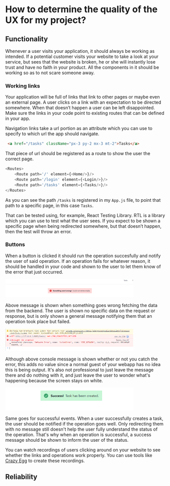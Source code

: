 # How to determine the quality of the UX for my project?

## Functionality

Whenever a user visits your application, it should always be working as intended. If a potential customer visits your website to take a look at your service, but sees that the website is broken, he or she will instantly lose trust and have no faith in your product. All the components in it should be working so as to not scare someone away.

### Working links

Your application will be full of links that link to other pages or maybe even an external page. A user clicks on a link with an expectation to be directed somewhere. When that doesn’t happen a user can be left disappointed. Make sure the links in your code point to existing routes that can be defined in your app.

Navigation links take a url portion as an attribute which you can use to specify to which url the app should navigate.
```html
 <a href="/tasks" className="px-3 py-2 mx-3 mt-2">Tasks</a>
```

That piece of url should be registered as a route to show the user the correct page.

```javascript
<Routes>
    <Route path='/' element={<Home/>}/>
    <Route path='/login' element={<Login/>}/>
    <Route path='/tasks' element={<Tasks/>}/>
</Routes>
```

As you can see the path `/tasks` is registered in my `App.js` file, to point that path to a specific page, in this case `Tasks`.

That can be tested using, for example, React Testing Library. RTL is a library which you can use to test what the user sees. If you expect to be shown a specific page when being redirected somewhere, but that doesn’t happen, then the test will throw an error.

### Buttons

When a button is clicked it should run the operation succesfully and notify the user of said operation. If an operation fails for whatever reason, it should be handled in your code and shown to the user to let them know of the error that just occurred.

<img src="../Images/error-message.png" width="80%"/>

Above message is shown when something goes wrong fetching the data from the backend. The user is shown no specific data on the request or response, but is only shown a general message notifying them that an operation took place but failed.

<img src="../Images/console-error-message.png"  width="80%"/>

Although above console message is shown whether or not you catch the error, this adds no value since a normal guest of your webapp has no idea this is being output. It's also not professional to just leave the message there and do nothing with it, and just leave the user to wonder what's happening because the screen stays on white.

<img src="../Images/success-message.png" width="80%">

Same goes for successful events. When a user successfully creates a task, the user should be notified if the operation goes well. Only redirecting them with no message still doesn't help the user fully understand the status of the operation. That's why when an operation is successful, a success message should be shown to inform the user of the status.

You can watch recordings of users clicking around on your website to see whether the links and operations work properly. You can use tools like [Crazy Egg](https://www.crazyegg.com/recordings?utm_source=google&utm_medium=blog) to create these recordings.

## Reliability
